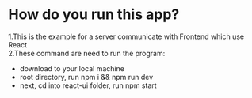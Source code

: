 # How do you run this app?
1.This is the example for a server communicate with Frontend which use React  
2.These command are need to run the program:  
- download to your local machine  
- root directory, run npm i && npm run dev  
- next, cd into react-ui folder, run npm start  
